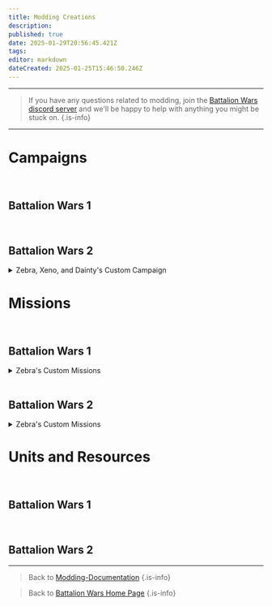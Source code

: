 ```yaml
---
title: Modding Creations
description: 
published: true
date: 2025-01-29T20:56:45.421Z
tags: 
editor: markdown
dateCreated: 2025-01-25T15:46:50.246Z
---
```


---

> If you have any questions related to modding, join the [Battalion Wars discord server](https://discord.gg/aPvrTsDARJ)  and we'll be happy to help with anything you might be stuck on.
{.is-info}

---

# Campaigns

<br>

## Battalion Wars 1











































<br>

## Battalion Wars 2

<details>
<summary>Zebra, Xeno, and Dainty's Custom Campaign</summary>

Hello, this is our 1st custom mission with 3 different modes. You have **Normal**, **Hardcore**, and **Nightmare**. 
  
If you would like to see gameplay of the normal mode version, you can do so by watching it [here](https://www.youtube.com/watch?v=PJikiyxagp8&t=0s)
  
| Mission | Thumbnail |
|---|---|
| [Released - 3 Difficulty Modes ](https://discord.com/channels/188322587116306433/1326626609796481034/1326626609796481034) | ![screenshot_2025-01-06_221810.png](/screenshot_2025-01-06_221810.png) | 
  
</details>

# Missions

<br>

## Battalion Wars 1

<details>
<summary>Zebra's Custom Missions</summary>
  
[C1 - Combat Patrol](link_to_your_custom_mission)
  
[C1 - Plan of Attack](link_to_your_custom_mission)
  
[C2 - Gunships of the Desert](link_to_your_custom_mission)  
  
[C3 - XDay](link_to_your_custom_mission) 
  
</details>



<br>

## Battalion Wars 2

<details>
<summary>Zebra's Custom Missions</summary>
  
[SP 2.1 - Line in the Sand](link_to_your_custom_mission)
  
[SP 2.2 - Wings of the Gunship](link_to_your_custom_mission)
  
[SP 2.3 - Enemies Undone](link_to_your_custom_mission)  
  
</details>



# Units and Resources

<br>

## Battalion Wars 1













<br>

## Battalion Wars 2






---
> Back to [Modding-Documentation](/en/home/Modding-Documentation)
{.is-info}

> Back to [Battalion Wars Home Page](/en/home)
{.is-info}